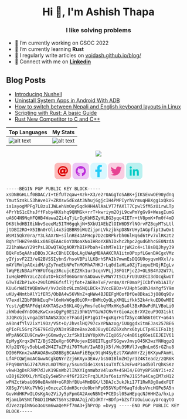 <h1 align="center">Hi 👋, I'm Ashish Thapa</h1>
<h3 align="center">I like solving problems</h3>

- 🔭 I’m currently working on GSOC 2022
- 🌱 I’m currently learning **Rust**
- 📝 I regularly write articles on [voidash.github.io/blog/](https://voidash.github.io/blog/)
- 👨 Connect with me on [**Linkedin**](https://www.linkedin.com/in/voidash/)

<h2 align="left"> Blog Posts</h2>
 
<!-- BLOG-POST-LIST:START -->
- [Introducing Nushell](https://voidash.github.io/blog/posts/2022/introducing-nushell/)
- [Uninstall System Apps in Android With ADB](https://voidash.github.io/blog/posts/2022/uninstall-system-apps-in-android-with-adb/)
- [How to switch between Nepali and English keyboard layouts in Linux](https://voidash.github.io/blog/posts/2022/switching-keyboard-layouts-in-linux/)
- [Scripting with Rust: A basic Guide](https://voidash.github.io/blog/posts/2021/rust-as-script/)
- [Rust New Competitor to C and C++](https://voidash.github.io/blog/posts/2021/rust-new-competitor-to-c-and-c++/)
<!-- BLOG-POST-LIST:END -->


| Top Languages | My Stats | 
|-|-|
|  ![alt text](https://github-readme-stats.vercel.app/api/top-langs?username=voidash&show_icons=true&locale=en&langs_count=8&layout=compact)  | ![alt text](https://github-readme-stats.vercel.app/api?username=voidash&show_icons=true&locale=en) | 

<div align="center"><img src="https://komarev.com/ghpvc/?username=voidash&style=for-the-badge&color=brightgreen"/></div>

<p align="center">
  <a target= "_blank" href="mailto:ashish.thapa477@gmail.com" alt="Mail"><img height='45' src="./icons/email.png"></a>
  <a target= "_blank" href="https://github.com/voidash" alt="GitHub"><img height='45' src="./icons/github.png"></a>
  <a target= "_blank" href="https://www.facebook.com/gmaashish/" alt="Facebook"><img height='45' src="./icons/facebook.png"></a>
  <a target= "_blank" href="https://twitter.com/voidash_" alt="Twitter"><img height='45' src="./icons/twitter.png"></a>
  <a target= "_blank" href="https://www.linkedin.com/in/voidash/" alt="Linkedin"><img height='45' src="./icons/linkedin.png"></a>
</p>


```
-----BEGIN PGP PUBLIC KEY BLOCK-----  xsDNBGHLLf0BDAC/I+tEfUTzqaw+Xzk+X3/e2r0AGgToSABK+jIKSEvwOE90ydnq Ymut5zskL53hAve17+ZRXsw5dExAt3Nhuj6gjcIH4PMPIyrhVrmuqHBXgg1xQkoG is1ayogMPFg7L8zuIJWLehVmOoy5qdkHH4AlAaLVT7fAXlT7CpwlSfM5zUirwLTp 4PrYbS1cEhsJffFsby4KKshq9QNMGk+rrT+kwriym2OjL9cwPmYgGv9+WesgIumG uA6O4N9NqHFQHB4Wawa2Zi4qTjLrIgKbH5ZyHLBG3yqo4IETr+tV8pmK+Fm0f4mD DK8thdHBI0iNbvSeeeMz5ITH6gqkjN+5XbU1AEbZlOIW6D5YlNOrvFZ8qyMTsLtl jtDBI2RO+X5IBn0rOli4x3iQBBR9iWUZijpnLVkzjbkpD8NrUHyIAGpfipt3wQx1 WsMI5QkY0ra/Y3LkAXrN+silnRE41APHcp7D2cDRPkrbh06lHq6d6tPv7xlRKzt2 BqhrTHHZ9e4kLx0AEQEAAc0oYXNoaXNoIHRoYXBhIDxhc2hpc2gudGhhcGE0NzdA Z21haWwuY29tPsLBDwQTAQgAORYhBIHPbah+EshM7e11rjWK2c4+il8sBQJhyy39 BQkFo5qAAhsDBQsJCAcCBhUICQoLAgUWAgMBAAAKCRA1itnOPopfLGenDACgxVMz yIYjsvF2Z3/eG2BVSSIybnS/hsoVBPilLKBrhSPAIb7mwmEsDQGU0oyqvmHXxl/s mAYlMmlpAGxidM/gZy7neEbNPeTnMOMhA7HKJrLq0d1aHLa0ZjTiepuEHQjRIgLv lWqPEzN3AaFYHFUfGqz3RcujcEZZRk1ur3cqnVPLjJ8FGtPjcZJ+OL9B4YJ2W77L IuHqkHMhYaLcZcdutD+kC8f06GGrmnSADawvEvMWY7tSCLFrU3UXECI3dOcqkwUT GTwTdZbP1wX+29UlDMEGfsfl7jfot+ZAEReTxF/vr4m/XrF0maPjICbfYeb1AIT/ KUu6rWdItWQBn9wY/Vv3c8bz9Lzm5NQLBCk+3VccEBDz+VJHph5oUhJ4aYgf5Y9m uKUy4NmtbAlY1fER5/ObBA4w56VNnZ+qHWw4BJEEFgMOofDfQe8Dkai3jO8Oq9Ov V7exdlZQbPBHkEuqP+l6mNxW6gd0iOR+rBWMcQyQLyXMQLifkk52k4rkuEDOwM0E Ycst/gEMAPFdqtAKKTASzx56KL4QjyMmsfeGkqYMxHKq5aOl3BxROwPdRLVBoLi0 zkWbdedYnDO6zKwCxxsQgPg0E12i9hW1VYGaWJCRvYrGioAzcBrXV2euP3O31skt 3JQRcGjLvngaIBTAAWSX3Qce7FaGdjKP1gG1T+gxKqrH1fX5yc4KhB6t0tY+a64n a93n4fYlV2ixY19Dz/V5t+D/JhvslHQ797cxYPNAzog/iUUggdxitmEJas257BE6 qPIoFL56rq7S679EdIyXN3s9SDzeBax2oOJ8uyOIdZ6Xxhrx6byLCTp4EiIFoIbj WPpAN6CEU9Cnw9+jG6mwdycJzfSk01iWYUpXMvIIqU6S/c4nB6igK6eiEEJEIV61 EpMygXrqxIWTZ/BjSZEeXgr6OPUojexESUEITLgcFSGgwvJmvpO45K3wzYNHqgzQ Kfp2QYGjv5obLw82W4Z7uZPdi70TMaH/IwAB9jX5f/Wu39RVlJvqBnLm6SrGZhu8 DI06FKnx2wARAQABwsD8BBgBCAAmFiEEgc9tqH4SyEzt7XWuNYrZzj6KXywFAmHL Lf4FCQWjmoACGwwACgkQNYrZzj6KXyx3EAv/bsS0IBlmZHIyr3Z4Kteadz/zQR6K FPq90mYAGJ747U9zLmDTM8ny/SsundIde1XsN1suTXfC5JsFw4P1od50lrQhKSKz vkwH3gDsR7RM7dJvK19EnWb2lIhXYIgnmWbzV4luxM+4SHI4/E0Yy8PS8NYIi+zZ uI8j62XMXL/hYEqEy5eW5hr4fGf2O2tFrq3LMJsf6sizYPeJ1G5fu4CagIM7xH12 wPNZctWoaU090eBAwVH+oGR0hfBUu4MmBGK/l3DAJc3ukJkiI7T1RwR8gOadxFQT X8SgJYtAKu7VhGjx0nzczCGdmH3crdo0brhPp05SVKp0Y6aqTddbsVncHGPe5A5n GuvWdHKPwILOsKgAo2ViJy5pFpmGA2AxeNBNI+PCEDsl05aHEpqcNJHHHZa/hxLp MjamLbVSNtfBGD1IMWKTS6Ys2OUA7qj/d1dKTr+BDfp+bZsf7UOuiucuyUrcqytO dJVezzpiNNGo3oUsm6waQeMFf7mA3+jhPrQp =bvyg -----END PGP PUBLIC KEY BLOCK----- 
```
